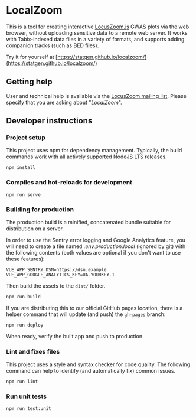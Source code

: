 # LocalZoom

This is a tool for creating interactive [LocusZoom.js](https://github.com/statgen/locuszoom/) GWAS plots via the web browser, without uploading sensitive data to a remote web server. It works with Tabix-indexed data files in a variety of formats, and supports adding companion tracks (such as BED files).

Try it for yourself at [https://statgen.github.io/localzoom/](https://statgen.github.io/localzoom/) 


## Getting help
User and technical help is available via the [LocusZoom mailing list](http://groups.google.com/group/locuszoom).
Please specify that you are asking about "*LocalZoom*".

## Developer instructions
### Project setup
This project uses npm for dependency management. Typically, the build commands work with all actively supported NodeJS LTS releases.

```
npm install
```

### Compiles and hot-reloads for development
```
npm run serve
```

### Building for production
The production build is a minified, concatenated bundle suitable for distribution on a server.

In order to use the Sentry error logging and Google Analytics feature, you will need to create a 
file named *.env.production.local* (ignored by git) with the following contents 
(both values are optional if you don't want to use these features): 
```dotenv
VUE_APP_SENTRY_DSN=https://dsn.example
VUE_APP_GOOGLE_ANALYTICS_KEY=UA-YOURKEY-1
```

Then build the assets to the `dist/` folder.
```bash
npm run build
```

If you are distributing this to our official GitHub pages location, there is a helper command that 
will update (and push) the `gh-pages` branch:
```bash
npm run deploy
```

When ready, verify the built app and push to production.

### Lint and fixes files
This project uses a style and syntax checker for code quality. The following command can help to 
identify (and automatically fix) common issues.
```
npm run lint
```

### Run unit tests
```
npm run test:unit
```
